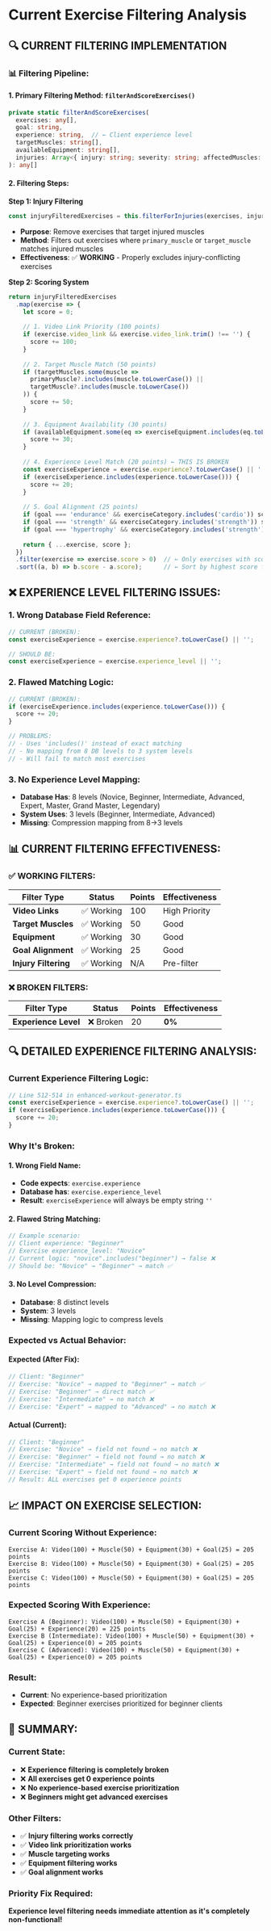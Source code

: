 # Current Exercise Filtering Analysis

## 🔍 CURRENT FILTERING IMPLEMENTATION

### **📊 Filtering Pipeline:**

#### **1. Primary Filtering Method: `filterAndScoreExercises()`**
```typescript
private static filterAndScoreExercises(
  exercises: any[],
  goal: string,
  experience: string,  // ← Client experience level
  targetMuscles: string[],
  availableEquipment: string[],
  injuries: Array<{ injury: string; severity: string; affectedMuscles: string[] }>
): any[]
```

#### **2. Filtering Steps:**

**Step 1: Injury Filtering**
```typescript
const injuryFilteredExercises = this.filterForInjuries(exercises, injuries);
```
- **Purpose**: Remove exercises that target injured muscles
- **Method**: Filters out exercises where `primary_muscle` or `target_muscle` matches injured muscles
- **Effectiveness**: ✅ **WORKING** - Properly excludes injury-conflicting exercises

**Step 2: Scoring System**
```typescript
return injuryFilteredExercises
  .map(exercise => {
    let score = 0;
    
    // 1. Video Link Priority (100 points)
    if (exercise.video_link && exercise.video_link.trim() !== '') {
      score += 100;
    }
    
    // 2. Target Muscle Match (50 points)
    if (targetMuscles.some(muscle => 
      primaryMuscle?.includes(muscle.toLowerCase()) || 
      targetMuscle?.includes(muscle.toLowerCase())
    )) {
      score += 50;
    }
    
    // 3. Equipment Availability (30 points)
    if (availableEquipment.some(eq => exerciseEquipment.includes(eq.toLowerCase()))) {
      score += 30;
    }
    
    // 4. Experience Level Match (20 points) ← THIS IS BROKEN
    const exerciseExperience = exercise.experience?.toLowerCase() || '';
    if (exerciseExperience.includes(experience.toLowerCase())) {
      score += 20;
    }
    
    // 5. Goal Alignment (25 points)
    if (goal === 'endurance' && exerciseCategory.includes('cardio')) score += 25;
    if (goal === 'strength' && exerciseCategory.includes('strength')) score += 25;
    if (goal === 'hypertrophy' && exerciseCategory.includes('strength')) score += 25;
    
    return { ...exercise, score };
  })
  .filter(exercise => exercise.score > 0)  // ← Only exercises with score > 0
  .sort((a, b) => b.score - a.score);      // ← Sort by highest score first
```

## ❌ EXPERIENCE LEVEL FILTERING ISSUES:

### **1. Wrong Database Field Reference:**
```typescript
// CURRENT (BROKEN):
const exerciseExperience = exercise.experience?.toLowerCase() || '';

// SHOULD BE:
const exerciseExperience = exercise.experience_level || '';
```

### **2. Flawed Matching Logic:**
```typescript
// CURRENT (BROKEN):
if (exerciseExperience.includes(experience.toLowerCase())) {
  score += 20;
}

// PROBLEMS:
// - Uses 'includes()' instead of exact matching
// - No mapping from 8 DB levels to 3 system levels
// - Will fail to match most exercises
```

### **3. No Experience Level Mapping:**
- **Database Has**: 8 levels (Novice, Beginner, Intermediate, Advanced, Expert, Master, Grand Master, Legendary)
- **System Uses**: 3 levels (Beginner, Intermediate, Advanced)
- **Missing**: Compression mapping from 8→3 levels

## 📊 CURRENT FILTERING EFFECTIVENESS:

### **✅ WORKING FILTERS:**

| **Filter Type** | **Status** | **Points** | **Effectiveness** |
|-----------------|------------|------------|-------------------|
| **Video Links** | ✅ Working | 100 | High Priority |
| **Target Muscles** | ✅ Working | 50 | Good |
| **Equipment** | ✅ Working | 30 | Good |
| **Goal Alignment** | ✅ Working | 25 | Good |
| **Injury Filtering** | ✅ Working | N/A | Pre-filter |

### **❌ BROKEN FILTERS:**

| **Filter Type** | **Status** | **Points** | **Effectiveness** |
|-----------------|------------|------------|-------------------|
| **Experience Level** | ❌ Broken | 20 | **0%** |

## 🔍 DETAILED EXPERIENCE FILTERING ANALYSIS:

### **Current Experience Filtering Logic:**
```typescript
// Line 512-514 in enhanced-workout-generator.ts
const exerciseExperience = exercise.experience?.toLowerCase() || '';
if (exerciseExperience.includes(experience.toLowerCase())) {
  score += 20;
}
```

### **Why It's Broken:**

#### **1. Wrong Field Name:**
- **Code expects**: `exercise.experience`
- **Database has**: `exercise.experience_level`
- **Result**: `exerciseExperience` will always be empty string `''`

#### **2. Flawed String Matching:**
```typescript
// Example scenario:
// Client experience: "Beginner"
// Exercise experience_level: "Novice"
// Current logic: "novice".includes("beginner") → false ❌
// Should be: "Novice" → "Beginner" → match ✅
```

#### **3. No Level Compression:**
- **Database**: 8 distinct levels
- **System**: 3 levels
- **Missing**: Mapping logic to compress levels

### **Expected vs Actual Behavior:**

#### **Expected (After Fix):**
```typescript
// Client: "Beginner"
// Exercise: "Novice" → mapped to "Beginner" → match ✅
// Exercise: "Beginner" → direct match ✅
// Exercise: "Intermediate" → no match ❌
// Exercise: "Expert" → mapped to "Advanced" → no match ❌
```

#### **Actual (Current):**
```typescript
// Client: "Beginner"
// Exercise: "Novice" → field not found → no match ❌
// Exercise: "Beginner" → field not found → no match ❌
// Exercise: "Intermediate" → field not found → no match ❌
// Exercise: "Expert" → field not found → no match ❌
// Result: ALL exercises get 0 experience points
```

## 📈 IMPACT ON EXERCISE SELECTION:

### **Current Scoring Without Experience:**
```
Exercise A: Video(100) + Muscle(50) + Equipment(30) + Goal(25) = 205 points
Exercise B: Video(100) + Muscle(50) + Equipment(30) + Goal(25) = 205 points
Exercise C: Video(100) + Muscle(50) + Equipment(30) + Goal(25) = 205 points
```

### **Expected Scoring With Experience:**
```
Exercise A (Beginner): Video(100) + Muscle(50) + Equipment(30) + Goal(25) + Experience(20) = 225 points
Exercise B (Intermediate): Video(100) + Muscle(50) + Equipment(30) + Goal(25) + Experience(0) = 205 points
Exercise C (Advanced): Video(100) + Muscle(50) + Equipment(30) + Goal(25) + Experience(0) = 205 points
```

### **Result:**
- **Current**: No experience-based prioritization
- **Expected**: Beginner exercises prioritized for beginner clients

## 🎯 SUMMARY:

### **Current State:**
- ❌ **Experience filtering is completely broken**
- ❌ **All exercises get 0 experience points**
- ❌ **No experience-based exercise prioritization**
- ❌ **Beginners might get advanced exercises**

### **Other Filters:**
- ✅ **Injury filtering works correctly**
- ✅ **Video link prioritization works**
- ✅ **Muscle targeting works**
- ✅ **Equipment filtering works**
- ✅ **Goal alignment works**

### **Priority Fix Required:**
**Experience level filtering needs immediate attention as it's completely non-functional!**
